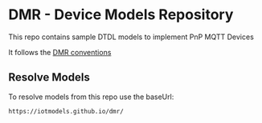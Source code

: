 # DMR - Device Models Repository

This repo contains sample DTDL models to implement PnP MQTT Devices

It follows the [DMR conventions](https://github.com/Azure/iot-plugandplay-models-tools/wiki/Resolution-Convention)

## Resolve Models

To resolve models from this repo use the baseUrl:

```
https://iotmodels.github.io/dmr/
```

